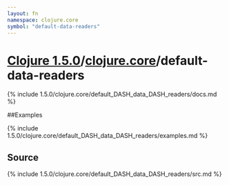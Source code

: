 ```yaml
---
layout: fn
namespace: clojure.core
symbol: "default-data-readers"
---
```


# [Clojure 1.5.0](../../)/[clojure.core](../)/default-data-readers

{% include 1.5.0/clojure.core/default_DASH_data_DASH_readers/docs.md %}

##Examples

{% include 1.5.0/clojure.core/default_DASH_data_DASH_readers/examples.md %}
## Source
{% include 1.5.0/clojure.core/default_DASH_data_DASH_readers/src.md %}

